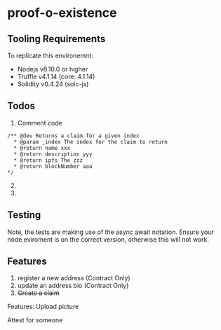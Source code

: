 # proof-o-existence

## Tooling Requirements
To replicate this environemnt:
* Nodejs v8.10.0 or higher
* Truffle v4.1.14 (core: 4.1.14)
* Solidity v0.4.24 (solc-js)

## Todos
1. Comment code
  ```
  /** @dev Returns a claim for a given index
    * @param _index The index for the claim to return
    * @return name xxx
    * @return description yyy
    * @return ipfs The zzz
    * @return blockNumber aaa
  */
  ```
2. 
2.


## Testing
Note, the tests are making use of the async await notation. Ensure your node eviroment is on the correct version, otherwise this will not work.


## Features
1. register a new address (Contract Only)
1. update an address bio (Contract Only)
1. ~~Create a claim~~




Features:
Upload picture

Attest for someone
